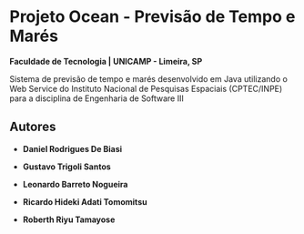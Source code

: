 
# Projeto Ocean - Previsão de Tempo e Marés

**Faculdade de Tecnologia | UNICAMP - Limeira, SP**

Sistema de previsão de tempo e marés desenvolvido em Java utilizando o Web Service do Instituto Nacional de Pesquisas Espaciais (CPTEC/INPE) para a disciplina de Engenharia de Software III



## Autores

* **Daniel Rodrigues De Biasi** 

* **Gustavo Trigoli Santos** 

* **Leonardo Barreto Nogueira** 

* **Ricardo Hideki Adati Tomomitsu** 

* **Roberth Riyu Tamayose** 



